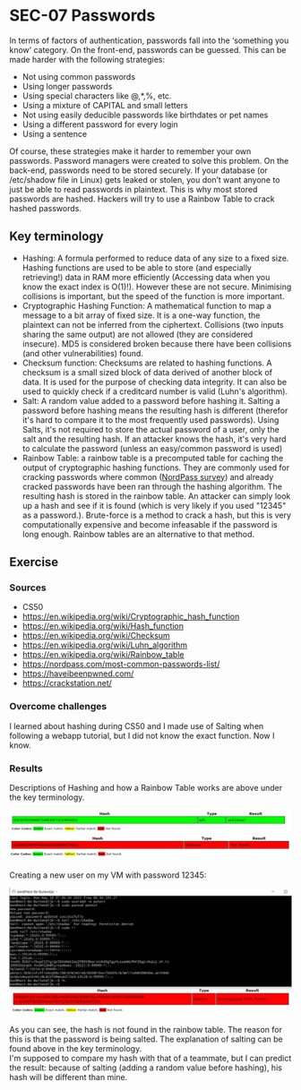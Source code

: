 # SEC-07 Passwords
In terms of factors of authentication, passwords fall into the ‘something you know’ category.
On the front-end, passwords can be guessed. This can be made harder with the following strategies:
- Not using common passwords
- Using longer passwords
- Using special characters like @,*,%, etc.
- Using a mixture of CAPITAL and small letters
- Not using easily deducible passwords like birthdates or pet names
- Using a different password for every login
- Using a sentence

Of course, these strategies make it harder to remember your own passwords. Password managers were created to solve this problem.
On the back-end, passwords need to be stored securely. If your database (or /etc/shadow file in Linux) gets leaked or stolen, you don’t want anyone to just be able to read passwords in plaintext. This is why most stored passwords are hashed. Hackers will try to use a Rainbow Table to crack hashed passwords.


## Key terminology
- Hashing: A formula performed to reduce data of any size to a fixed size. Hashing functions are used to be able to store (and especially retrieving!) data in RAM more efficiently (Accessing data when you know the exact index is O(1)!). However these are not secure. Minimising collisions is important, but the speed of the function is more important.  
- Cryptographic Hashing Function: A mathematical function to map a message to a bit array of fixed size. It is a one-way function, the plaintext can not be inferred from the ciphertext. Collisions (two inputs sharing the same output) are not allowed (they are considered insecure). MD5 is considered broken because there have been collisions (and other vulnerabilities) found.
- Checksum function: Checksums are related to hashing functions. A checksum is a small sized block of data derived of another block of data. It is used for the purpose of checking data integrity. It can also be used to quickly check if a creditcard number is valid (Luhn's algorithm). 
- Salt: A random value added to a password before hashing it. Salting a password before hashing means the resulting hash is different (therefor it's hard to compare it to the most frequently used passwords). Using Salts, it's not required to store the actual password of a user, only the salt and the resulting hash. If an attacker knows the hash, it's very hard to calculate the password (unless an easy/common password is used)
- Rainbow Table: a rainbow table is a precomputed table for caching the output of cryptographic hashing functions. They are commonly used for cracking passwords where common ([NordPass survey](https://nordpass.com/most-common-passwords-list/)) and already cracked passwords have been ran through the hashing algorithm. The resulting hash is stored in the rainbow table. An attacker can simply look up a hash and see if it is found (which is very likely if you used "12345" as a password.). Brute-force is a method to crack a hash, but this is very computationally expensive and become infeasable if the password is long enough. Rainbow tables are an alternative to that method.

## Exercise
### Sources
- CS50
- https://en.wikipedia.org/wiki/Cryptographic_hash_function
- https://en.wikipedia.org/wiki/Hash_function
- https://en.wikipedia.org/wiki/Checksum
- https://en.wikipedia.org/wiki/Luhn_algorithm
- https://en.wikipedia.org/wiki/Rainbow_table
- https://nordpass.com/most-common-passwords-list/
- https://haveibeenpwned.com/
- https://crackstation.net/

### Overcome challenges
I learned about hashing during CS50 and I made use of Salting when following a webapp tutorial, but I did not know the exact function. Now I know. 

### Results
Descriptions of Hashing and how a Rainbow Table works are above under the key terminology.
  
![SEC-06 hash 1](../00_includes/SEC/SEC-06_1.png)  
![SEC-06 hash 2](../00_includes/SEC/SEC-06_2.png) 
  <br>  
Creating a new user on my VM with password 12345:

![SEC-06 linux 12345 hash](../00_includes/SEC/SEC-06_3.png)  
  
As you can see, the hash is not found in the rainbow table. The reason for this is that the password is being salted. The explanation of salting can be found above in the key terminology.  
I'm supposed to compare my hash with that of a teammate, but I can predict the result: because of salting (adding a random value before hashing), his hash will be different than mine. 
